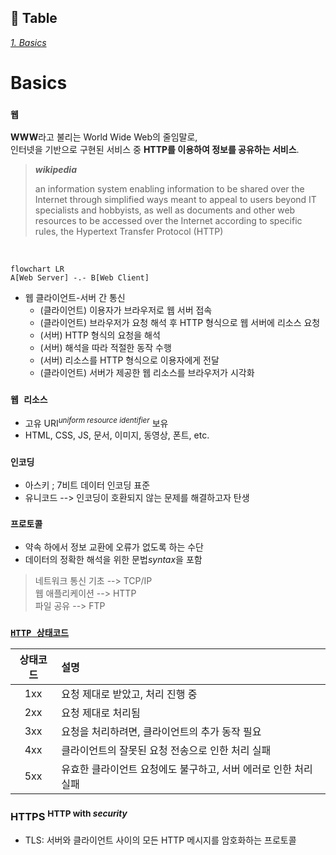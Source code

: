 ## 📝 Table <br>
[*1. Basics*](#basics)


# Basics
### ```웹```
**WWW**라고 불리는 World Wide Web의 줄임말로,<br>인터넷을 기반으로 구현된 서비스 중 **HTTP를 이용하여 정보를 공유하는 서비스**.
> <b><i>wikipedia</i></b><br>
>
> an information system enabling information to be shared over the Internet through simplified ways meant to appeal to users beyond IT specialists and hobbyists, as well as documents and other web resources to be accessed over the Internet according to specific rules, the Hypertext Transfer Protocol (HTTP)
<br>

```mermaid
flowchart LR
A[Web Server] -.- B[Web Client]
```
* 웹 클라이언트-서버 간 통신
  * (클라이언트) 이용자가 브라우저로 웹 서버 접속
  * (클라이언트) 브라우저가 요청 해석 후 HTTP 형식으로 웹 서버에 리소스 요청
  * (서버) HTTP 형식의 요청을 해석
  * (서버) 해석을 따라 적절한 동작 수행
  * (서버) 리소스를 HTTP 형식으로 이용자에게 전달
  * (클라이언트) 서버가 제공한 웹 리소스를 브라우저가 시각화

### ```웹 리소스```
* 고유 URI<sup><i>uniform resource identifier</i></sup> 보유
* HTML, CSS, JS, 문서, 이미지, 동영상, 폰트, etc.

### ```인코딩```
* 아스키 ; 7비트 데이터 인코딩 표준
* 유니코드 --> 인코딩이 호환되지 않는 문제를 해결하고자 탄생

### ```프로토콜```
* 약속 하에서 정보 교환에 오류가 없도록 하는 수단
* 데이터의 정확한 해석을 위한 문법*syntax*을 포함
> 네트워크 통신 기초 --> TCP/IP<br>
> 웹 애플리케이션 --> HTTP<br>
> 파일 공유 --> FTP

### [```HTTP 상태코드```](https://www.rfc-editor.org/rfc/rfc2616.html#section-6)
|상태코드|설명|
|:---:|:---|
|1xx|요청 제대로 받았고, 처리 진행 중|
|2xx|요청 제대로 처리됨|
|3xx|요청을 처리하려면, 클라이언트의 추가 동작 필요|
|4xx|클라이언트의 잘못된 요청 전송으로 인한 처리 실패|
|5xx|유효한 클라이언트 요청에도 불구하고, 서버 에러로 인한 처리 실패|

### HTTPS <sup>HTTP with *security*</sup>
* TLS: 서버와 클라이언트 사이의 모든 HTTP 메시지를 암호화하는 프로토콜
